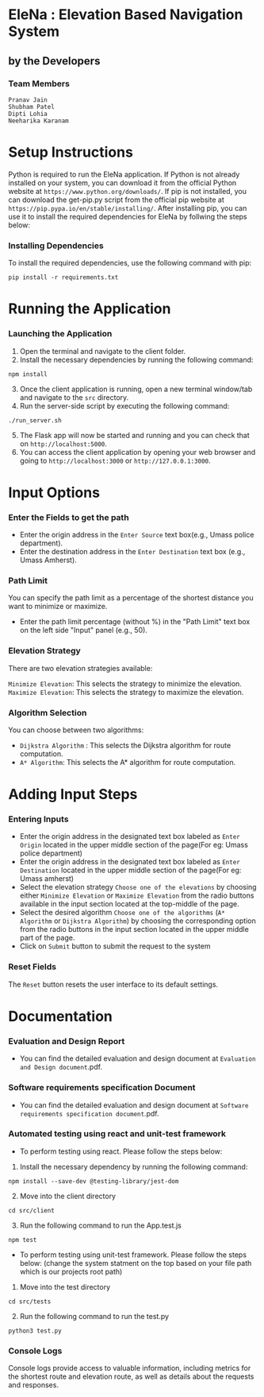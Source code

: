 # EleNa : Elevation Based Navigation System
## by the Developers

### Team Members
```
Pranav Jain
Shubham Patel
Dipti Lohia
Neeharika Karanam	
```

# Setup Instructions

Python is required to run the EleNa application. If Python is not already installed on your system, you can download it from the official Python website at `https://www.python.org/downloads/`.
If pip is not installed, you can download the get-pip.py script from the official pip website at `https://pip.pypa.io/en/stable/installing/`.
After installing pip, you can use it to install the required dependencies for EleNa by follwing the steps below:

### Installing Dependencies
To install the required dependencies, use the following command with pip:
```
pip install -r requirements.txt
```

# Running the Application

### Launching the Application
1. Open the terminal and navigate to the client folder.
2. Install the necessary dependencies by running the following command:
```
npm install
```
3. Once the client application is running, open a new terminal window/tab and navigate to the ```src``` directory.
4. Run the server-side script by executing the following command:
```
./run_server.sh
```
5. The Flask app will now be started and running and you can check that on `http://localhost:5000`.
6. You can access the client application by opening your web browser and going to `http://localhost:3000` or `http://127.0.0.1:3000`.

# Input Options

### Enter the Fields to get the path

- Enter the origin address in the `Enter Source` text box(e.g., Umass police department).
- Enter the destination address in the `Enter Destination` text box (e.g., Umass Amherst).

### Path Limit
You can specify the path limit as a percentage of the shortest distance you want to minimize or maximize.

- Enter the path limit percentage (without %) in the "Path Limit" text box on the left side "Input" panel (e.g., 50).

### Elevation Strategy
There are two elevation strategies available:

```Minimize Elevation```: This selects the strategy to minimize the elevation.
```Maximize Elevation```: This selects the strategy to maximize the elevation.

### Algorithm Selection
You can choose between two algorithms:

- ```Dijkstra Algorithm``` : This selects the Dijkstra algorithm for route computation.
- ```A* Algorithm```: This selects the A* algorithm for route computation.

# Adding Input Steps

### Entering Inputs
- Enter the origin address in the designated text box labeled as `Enter Origin` located in the upper middle section of the page(For eg: Umass police department)
- Enter the origin address in the designated text box labeled as `Enter Destination` located in the upper middle section of the page(For eg: Umass amherst)
- Select the elevation strategy `Choose one of the elevations` by choosing either `Minimize Elevation` or `Maximize Elevation` from the radio buttons available in the input section located at the top-middle of the page.
- Select the desired algorithm `Choose one of the algorithms` (`A* Algorithm` or `Dijkstra Algorithm`) by choosing the corresponding option from the radio buttons in the input section located in the upper middle part of the page.
- Click on `Submit` button to submit the request to the system

### Reset Fields
The `Reset` button resets the user interface to its default settings.

# Documentation

### Evaluation and Design Report
- You can find the detailed evaluation and design document at ```Evaluation and Design document```.pdf.

### Software requirements specification Document
- You can find the detailed evaluation and design document at ```Software requirements specification document```.pdf.

### Automated testing using react and unit-test framework
- To perform testing using react. Please follow the steps below:

1. Install the necessary dependency by running the following command:
```
npm install --save-dev @testing-library/jest-dom
```
2. Move into the client directory
```
cd src/client
```
3. Run the following command to run the App.test.js 
```
npm test
```

- To perform testing using unit-test framework. Please follow the steps below: (change the system statment on the top based on your file path which is our projects root path)
1. Move into the test directory
```
cd src/tests
```
2. Run the following command to run the test.py
```
python3 test.py
```

### Console Logs
Console logs provide access to valuable information, including metrics for the shortest route and elevation route, as well as details about the requests and responses.

